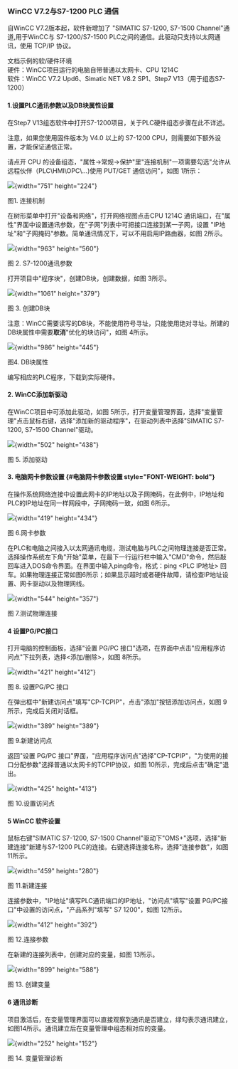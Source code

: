 ### WinCC V7.2与S7-1200 PLC 通信

自WinCC V7.2版本起，软件新增加了 \"SIMATIC S7-1200, S7-1500
Channel\"通道,用于WinCC与 S7-1200/S7-1500
PLC之间的通信。此驱动只支持以太网通讯，使用 TCP/IP 协议。

文档示例的软/硬件环境\
硬件：WinCC项目运行的电脑自带普通以太网卡、CPU 1214C\
软件：WinCC V7.2 Upd6、Simatic NET V8.2 SP1、Step7
V13（用于组态S7-1200）

#### 1.设置PLC通讯参数以及DB块属性设置

在Step7 V13组态软件中打开S7-1200项目，关于PLC硬件组态步骤在此不详述。

注意，如果您使用固件版本为 V4.0 以上的 S7-1200
CPU，则需要如下额外设置，才能保证通信正常。

请点开 CPU
的设备组态，\"属性-\>常规-\>保护\"里\"连接机制\"一项需要勾选\"允许从远程伙伴（PLC\\HMI\\OPC\\\...)使用
PUT/GET 通信访问\"，如图 1所示：

![](images/1-01.jpg){width="751" height="224"}

图1. 连接机制

在树形菜单中打开\"设备和网络\"，打开网络视图点击CPU 1214C
通讯端口，在\"属性\"界面中设置通讯参数，在\"子网\"列表中可把接口连接到某一子网，设置
\"IP地址\"和\"子网掩码\"参数。简单通讯情况下，可以不用启用IP路由器，如图
2所示。

![](images/1-02.jpg){width="963" height="560"}

图 2. S7-1200通讯参数

打开项目中\"程序块\"，创建DB块，创建数据，如图 3所示。

![](images/1-03.jpg){width="1061" height="379"}

图 3. 创建DB块

注意：WinCC需要读写的DB块，不能使用符号寻址，只能使用绝对寻址。所建的DB块属性中需要**取消**\"优化的块访问\"，如图
4所示。

![](images/1-04.jpg){width="986" height="445"}

图4. DB块属性

编写相应的PLC程序，下载到实际硬件。

#### 2. WinCC添加新驱动

在WinCC项目中可添加此驱动，如图
5所示，打开变量管理界面，选择\"变量管理\"点击鼠标右键，选择\"添加新的驱动程序\"，在驱动列表中选择\"SIMATIC
S7-1200, S7-1500 Channel\"驱动。

![](images/1-05.jpg){width="502" height="438"}

图 5. 添加驱动

#### 3. 电脑网卡参数设置 {#电脑网卡参数设置 style="FONT-WEIGHT: bold"}

在操作系统网络连接中设置此网卡的IP地址以及子网掩码，在此例中，IP地址和PLC的IP地址在同一样网段中，子网掩码一致，如图
6所示。

![](images/1-06.jpg){width="419" height="434"}

图 6.网卡参数

在PLC和电脑之间接入以太网通讯电缆，测试电脑与PLC之间物理连接是否正常。选择操作系统左下角\"开始\"菜单，在最下一行运行栏中输入\"CMD\"命令，然后敲回车进入DOS命令界面。在界面中输入ping命令，格式：ping
\<PLC IP地址\>
回车。如果物理连接正常如图6所示；如果显示超时或者硬件故障，请检查IP地址设置、网卡驱动以及物理网线。

![](images/1-07.jpg){width="544" height="357"}

图 7.测试物理连接

#### 4 设置PG/PC接口

打开电脑的控制面板，选择\"设置 PG/PC
接口\"选项，在界面中点击\"应用程序访问点\"下拉列表，选择\<添加/删除\>，如图
8所示。

![](images/1-08.jpg){width="421" height="412"}

图 8. 设置PG/PC 接口

在弹出框中\"新建访问点\"填写\"CP-TCPIP\"，点击\"添加\"按钮添加访问点，如图
9所示，完成后关闭对话框。

![](images/1-09.jpg){width="389" height="389"}

图 9.新建访问点

返回\"设置 PG/PC
接口\"界面，\"应用程序访问点\"选择\"CP-TCPIP\"，\"为使用的接口分配参数\"选择普通以太网卡的TCPIP协议，如图
10所示，完成后点击\"确定\"退出。

![](images/1-10.jpg){width="425" height="413"}

图 10.设置访问点

#### 5 WinCC 软件设置

鼠标右键\"SIMATIC S7-1200, S7-1500
Channel\"驱动下\"OMS+\"选项，选择\"新建连接\"新建与S7-1200
PLC的连接。右键选择连接名称，选择\"连接参数\"，如图 11所示。

![](images/1-11.jpg){width="459" height="280"}

图 11.新建连接

连接参数中，\"IP地址\"填写PLC通讯端口的IP地址，\"访问点\"填写\"设置
PG/PC接口\"中设置的访问点，\"产品系列\"填写\" S7 1200\"，如图 12所示。

![](images/1-12.jpg){width="412" height="392"}

图 12.连接参数

在新建的连接列表中，创建对应的变量，如图 13所示。

![](images/1-13.jpg){width="899" height="588"}

图 13. 创建变量

#### 6 通讯诊断

项目激活后，在变量管理界面可以直接观察到通讯是否建立，绿勾表示通讯建立，如图14所示。通讯建立后在变量管理中组态相对应的变量。

![](images/1-14.jpg){width="252" height="152"}

图 14. 变量管理诊断
